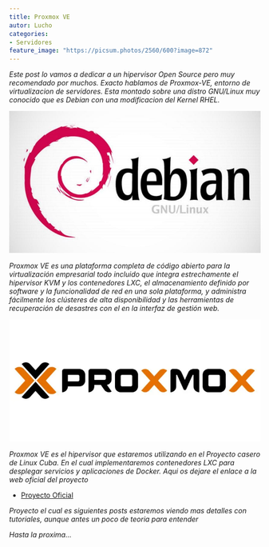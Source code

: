 ```yaml
---
title: Proxmox VE
autor: Lucho
categories: 
- Servidores
feature_image: "https://picsum.photos/2560/600?image=872"
---
```


_Este post lo vamos a dedicar a un hipervisor Open Source pero muy recomendado por muchos. Exacto hablamos de Proxmox-VE, entorno de virtualizacion de servidores. Esta montado sobre una distro GNU/Linux muy conocido que es Debian con una modificacion del Kernel RHEL._

![Debian](/assets/img/sample/Debian.jpg)

_Proxmox VE es una plataforma completa de código abierto para la virtualización empresarial todo incluido que integra estrechamente el hipervisor KVM y los contenedores LXC, el almacenamiento definido por software y la funcionalidad de red en una sola plataforma, y administra fácilmente los clústeres de alta disponibilidad y las herramientas de recuperación de desastres con el en la interfaz de gestión web._

![Proxmox](/assets/img/sample/Proxmox-VE-5.webp)

_Proxmox VE es el hipervisor que estaremos utilizando en el Proyecto casero de Linux Cuba. En el cual implementaremos contenedores LXC para desplegar servicios y aplicaciones de Docker. Aqui os dejare el enlace a la web oficial del proyecto_

* [Proyecto Oficial](https://lucho00cuba.github.io/Proxmox)

_Proyecto el cual es siguientes posts estaremos viendo mas detalles con tutoriales, aunque antes un poco de teoria para entender_

_Hasta la proxima..._